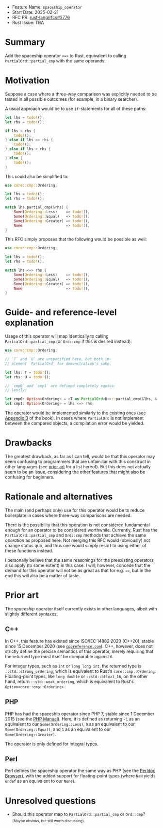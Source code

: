- Feature Name: `spaceship_operator`
- Start Date: 2025-02-21
- RFC PR: [rust-lang/rfcs#3776](https://github.com/rust-lang/rfcs/pull/3776/)
- Rust Issue: TBA

# Summary
[summary]: #summary

Add the spaceship operator `<=>` to Rust, equivalent to calling `PartialOrd::partial_cmp` with the same operands.

# Motivation
[motivation]: #motivation

Suppose a case where a three-way comparison was explicitly needed to be tested in all possible outcomes (for example, in a binary searcher).

A usual approach would be to use `if`-statements for all of these paths:

```rust
let lhs = todo!();
let rhs = todo!();

if lhs < rhs {
	todo!();
} else if lhs == rhs {
	todo!();
} else if lhs > rhs {
	todo!();
} else {
	todo!();
}
```

This could also be simplified to:

```rust
use core::cmp::Ordering;

let lhs = todo!();
let rhs = todo!();

match lhs.partial_cmp(&rhs) {
	Some(Ordering::Less)    => todo!(),
	Some(Ordering::Equal)   => todo!(),
	Some(Ordering::Greater) => todo!(),
	None                    => todo!(),
}
```

This RFC simply proposes that the following would be possible as well:

```rust
use core::cmp::Ordering;

let lhs = todo!();
let rhs = todo!();

match lhs <=> rhs {
	Some(Ordering::Less)    => todo!(),
	Some(Ordering::Equal)   => todo!(),
	Some(Ordering::Greater) => todo!(),
	None                    => todo!(),
}
```

# Guide- and reference-level explanation
[guide-and-reference-level-explanation]: #guide-and-reference-level-explanation

Usage of this operator will map identically to calling `PartialOrd::partial_cmp` (or `Ord::cmp` if this is desired instead):

```rust
use core::cmp::Ordering;

// `T` and `U` are unspecified here, but both im-
// plement `PartialOrd` for demonstration's sake.

let lhs: T = todo!();
let rhs: U = todo!();

// `cmp0` and `cmp1` are defined completely equiva-
// lently:

let cmp0: Option<Ordering> = <T as PartialOrd<U>>::partial_cmp(&lhs, &rhs);
let cmp1: Option<Ordering> = lhs <=> rhs;
```

The operator would be implemented similarly to the existing ones (see [Appendix B](https://doc.rust-lang.org/nightly/book/appendix-02-operators.html) of the book).
In cases where `PartialOrd` is not implement between the compared objects, a compilation error would be yielded.

# Drawbacks
[drawbacks]: #drawbacks

The greatest drawback, as far as I can tell, would be that this operator may seem confusing to programmers that are unfamiliar with this construct in other languages (see [prior art](prior-art) for a list hereof).
But this does not actually seem to be an issue, considering the other features that might also be confusing for beginners.

# Rationale and alternatives
[rationale-and-alternatives]: #rationale-and-alternatives

The main (and perhaps only) use for this operator would be to reduce boilerplate in cases where three-way comparisons are needed.

There is the possibility that this operation is not considered fundamental enough for an operator to be considered worthwhile.
Currently, Rust has the `PartialOrd::partial_cmp` and `Ord::cmp` methods that achieve the same *operation* as proposed here.
Not merging this RFC would (obviously) not change status quo, and thus one would simply resort to using either of these functions instead.

I personally believe that the same reasonings for the preexisting operators also apply (to some extent) in this case.
I will, however, concede that the demand for this operator will not be as great as that for e.g. `==`, but in the end this will also be a matter of taste.

# Prior art
[prior-art]: #prior-art

The *spaceship* operator itself currently exists in other languages, albeit with slightly different syntaxes.

## C++

In C++, this feature has existed since ISO/IEC 14882:2020 (C++20), stable since 15 December 2020 (see [`cppreference.com`](https://en.cppreference.com/w/cpp/language/operator_comparison)).
C++, however, does not strictly define the precise semantics of this operator, merely requiring that the returned type must itself be comparable against `0`.

For integer types, such as `int` or `long long int`, the returned type is `::std::strong_ordering`, which is equivalent to Rust's `core::cmp::Ordering`.
Floating-point types, like `long double` or `::std::bfloat_16`, on the other hand, return `::std::weak_ordering`, which is equivalent to Rust's `Option<core::cmp::Ordering>`.

## PHP

PHP has had the spaceship operator since PHP 7, stable since 1 December 2015 (see the [PHP Manual](https://www.php.net/manual/en/language.operators.comparison.php)).
Here, it is defined as returning `-1` as an equivalent to our `Some(Ordering::Less)`, `0` as an equivalent to our `Some(Ordering::Equal)`, and `1` as an equivalent to our `Some(Ordering::Greater)`.

The operator is only defined for integral types.

## Perl

Perl defines the spaceship operator the same way as PHP (see the [Perldoc Browser](https://perldoc.perl.org/perlop#Equality-Operators)), with the added support for floating-point types (where `NaN` yields `undef` as an equivalent to our `None`).

# Unresolved questions
[unresolved-questions]: #unresolved-questions

- Should this operator map to `PartialOrd::partial_cmp` or `Ord::cmp`? <sub>(Maybe obvious, but still worth discussing).</sub>
